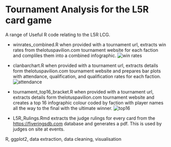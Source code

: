 # Tournament Analysis for the L5R card game
A range of Useful R code relating to the L5R LCG.

* winrates_combined.R when provided with a tournament url, extracts win rates from thelotuspavilion.com tournament website for each faction and compliles them into a combined infographic.
![win rates](https://github.com/barrysheppard/L5R_Tournament_Visualisation/blob/master/examples/attendance.png "Win Rates")

* clanbarchart.R when provided with a tournament url, extracts details form thelotuspavilion.com tournament website and prepares bar plots with attendance, qualification, and qualification rates for each faction.
![attendance](https://github.com/barrysheppard/L5R_Tournament_Visualisation/blob/master/examples/attendance.png "Attendance")

* tournament_top16_bracket.R when provided with a tournament url, extracts details form thelotuspavilion.com tournament website and creates a top 16 infographic colour coded by faction with player names all the way to the final with the ultimate winner.
![top16](https://github.com/barrysheppard/L5R_Tournament_Visualisation/blob/master/examples/top16.png "Top 16")

* L5R_Rulings.Rmd extracts the judge rulings for every card from the https://fiveringsdb.com database and generates a pdf. This is used by judges on site at events.
 
R, ggplot2, data extraction, data cleaning, visualisation
